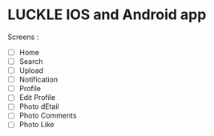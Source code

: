 # LUCKLE IOS and Android app

Screens :

- [ ] Home
- [ ] Search
- [ ] Upload
- [ ] Notification
- [ ] Profile
- [ ] Edit Profile
- [ ] Photo dEtail
- [ ] Photo Comments
- [ ] Photo Like
